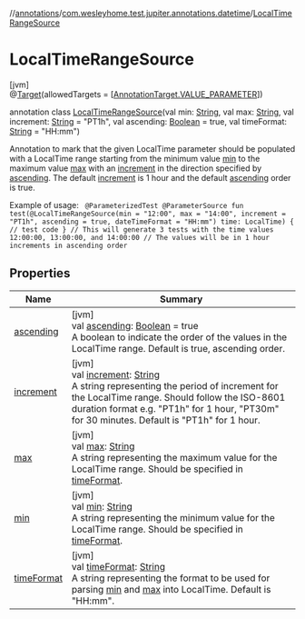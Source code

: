 //[annotations](../../../index.md)/[com.wesleyhome.test.jupiter.annotations.datetime](../index.md)/[LocalTimeRangeSource](index.md)

# LocalTimeRangeSource

[jvm]\
@[Target](https://kotlinlang.org/api/latest/jvm/stdlib/kotlin.annotation/-target/index.html)(allowedTargets = [[AnnotationTarget.VALUE_PARAMETER](https://kotlinlang.org/api/latest/jvm/stdlib/kotlin.annotation/-annotation-target/-v-a-l-u-e_-p-a-r-a-m-e-t-e-r/index.html)])

annotation class [LocalTimeRangeSource](index.md)(val min: [String](https://kotlinlang.org/api/latest/jvm/stdlib/kotlin/-string/index.html), val max: [String](https://kotlinlang.org/api/latest/jvm/stdlib/kotlin/-string/index.html), val increment: [String](https://kotlinlang.org/api/latest/jvm/stdlib/kotlin/-string/index.html) = &quot;PT1h&quot;, val ascending: [Boolean](https://kotlinlang.org/api/latest/jvm/stdlib/kotlin/-boolean/index.html) = true, val timeFormat: [String](https://kotlinlang.org/api/latest/jvm/stdlib/kotlin/-string/index.html) = &quot;HH:mm&quot;)

Annotation to mark that the given LocalTime parameter should be populated with a LocalTime range starting from the minimum value [min](min.md) to the maximum value [max](max.md) with an [increment](increment.md) in the direction specified by [ascending](ascending.md). The default [increment](increment.md) is 1 hour and the default [ascending](ascending.md) order is true.

Example of usage: <code>     @ParameterizedTest     @ParameterSource     fun test(@LocalTimeRangeSource(min = &quot;12:00&quot;, max = &quot;14:00&quot;, increment = &quot;PT1h&quot;, ascending = true, dateTimeFormat = &quot;HH:mm&quot;) time: LocalTime) {         // test code     }     // This will generate 3 tests with the time values 12:00:00, 13:00:00, and 14:00:00     // The values will be in 1 hour increments in ascending order </code>

## Properties

| Name | Summary |
|---|---|
| [ascending](ascending.md) | [jvm]<br>val [ascending](ascending.md): [Boolean](https://kotlinlang.org/api/latest/jvm/stdlib/kotlin/-boolean/index.html) = true<br>A boolean to indicate the order of the values in the LocalTime range. Default is true, ascending order. |
| [increment](increment.md) | [jvm]<br>val [increment](increment.md): [String](https://kotlinlang.org/api/latest/jvm/stdlib/kotlin/-string/index.html)<br>A string representing the period of increment for the LocalTime range. Should follow the ISO-8601 duration format     e.g. &quot;PT1h&quot; for 1 hour, &quot;PT30m&quot; for 30 minutes. Default is &quot;PT1h&quot; for 1 hour. |
| [max](max.md) | [jvm]<br>val [max](max.md): [String](https://kotlinlang.org/api/latest/jvm/stdlib/kotlin/-string/index.html)<br>A string representing the maximum value for the LocalTime range. Should be specified in [timeFormat](time-format.md). |
| [min](min.md) | [jvm]<br>val [min](min.md): [String](https://kotlinlang.org/api/latest/jvm/stdlib/kotlin/-string/index.html)<br>A string representing the minimum value for the LocalTime range. Should be specified in [timeFormat](time-format.md). |
| [timeFormat](time-format.md) | [jvm]<br>val [timeFormat](time-format.md): [String](https://kotlinlang.org/api/latest/jvm/stdlib/kotlin/-string/index.html)<br>A string representing the format to be used for parsing [min](https://kotlinlang.org/api/latest/jvm/stdlib/kotlin.collections/index.html) and [max](https://kotlinlang.org/api/latest/jvm/stdlib/kotlin.collections/index.html) into LocalTime. Default is &quot;HH:mm&quot;. |
